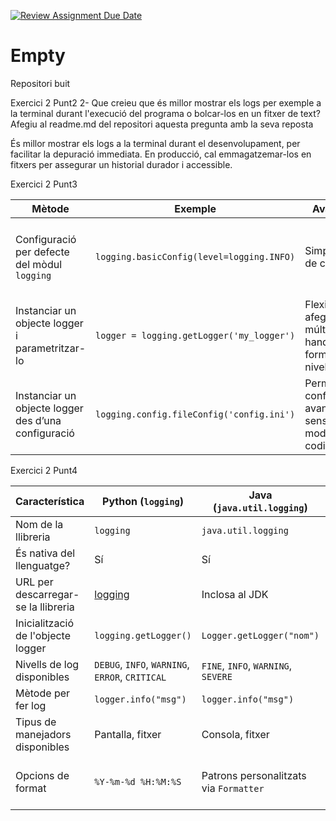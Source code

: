 [![Review Assignment Due Date](https://classroom.github.com/assets/deadline-readme-button-22041afd0340ce965d47ae6ef1cefeee28c7c493a6346c4f15d667ab976d596c.svg)](https://classroom.github.com/a/ULiw8LbN)
# Empty
Repositori buit


Exercici 2 Punt2
2- Que creieu que és millor mostrar els logs per exemple a la terminal durant l'execució del programa o bolcar-los en un fitxer de text? Afegiu al readme.md
del repositori aquesta pregunta amb la seva reposta

És millor mostrar els logs a la terminal durant el desenvolupament, per facilitar la depuració immediata. En producció, cal emmagatzemar-los en fitxers per assegurar un historial durador i accessible.

Exercici 2 Punt3

| Mètode                                                  | Exemple                                   | Avantatges                                                      | Desavantatges                         |
|---------------------------------------------------------|-------------------------------------------|-----------------------------------------------------------------|-------------------------------------------|
| Configuració per defecte del mòdul `logging`            | `logging.basicConfig(level=logging.INFO)` | Simple i ràpid de configurar.                                   | No és gaire flexible i no permet gestionar   múltiples fitxers.                                      |
| Instanciar un objecte logger i parametritzar-lo         | `logger = logging.getLogger('my_logger')` | Flexibilitat per afegir múltiples handlers, formats i nivells.  | Configuració inicial més complexa, fàcil     cometre errors.                                         |
| Instanciar un objecte logger des d’una configuració     | `logging.config.fileConfig('config.ini')` | Permet configuracions avançades sense modificar el codi.        | Requereix mantenir fitxers de configuració   externs.                                                |




Exercici 2 Punt4

| Característica                    | Python (`logging`)                       | Java (`java.util.logging`)            | Node.js (`winston`)                                    |
|-----------------------------------|------------------------------------------|---------------------------------------|--------------------------------------------------------|
| Nom de la llibreria               | `logging`                                | `java.util.logging`                   | `winston`                                              |
| És nativa del llenguatge?         | Sí                                       | Sí                                    | No (biblioteca externa)                                |
| URL per descarregar-se la llibreria| [logging](https://docs.python.org/3/library/logging.html) | Inclosa al JDK      | [winston](https://github.com/winstonjs/winston)        |
| Inicialització de l'objecte logger | `logging.getLogger()`                    | `Logger.getLogger("nom")`            | `const logger = require('winston');`                   |
| Nivells de log disponibles        | `DEBUG`, `INFO`, `WARNING`, `ERROR`, `CRITICAL` | `FINE`, `INFO`, `WARNING`, `SEVERE`| `error`, `warn`, `info`, `http`, `verbose`, `debug` |
| Mètode per fer log                | `logger.info("msg")`                     | `logger.info("msg")`                  | `logger.log('info', "msg")`                            |
| Tipus de manejadors disponibles   | Pantalla, fitxer                         | Consola, fitxer                       | Consola, fitxer, serveis remots com AWS o MongoDB      |
| Opcions de format                 | `%Y-%m-%d %H:%M:%S`                      | Patrons personalitzats via `Formatter`| JSON, string customitzat, o configuracions de transports|
